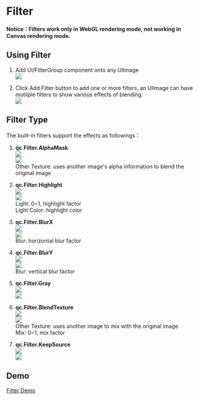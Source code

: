 # Filter
__Notice：Filters work only in WebGL rendering mode, not working in Canvas rendering mode.__

## Using Filter

1. Add UI/FilterGroup component onto any UIImage   
![](images/filtergroup.png) 

2. Click Add Filter button to add one or more filters, an UIImage can have mutilple filters to show various effects of blending.    
![](images/addfilters.png) 

## Filter Type

The built-in filters support the effects as followings：

1. __qc.Filter.AlphaMask__   
  ![](images/alphamask1.png)    
  ![](images/alphamask2.png)   
Other Texture: uses another image's alpha information to blend the original image   

2. __qc.Filter.Highlight__  
  ![](images/highlight1.png)        
  ![](images/highlight2.png)   
Light: 0~1, highlight factor      
Light Color: highlight color    
  
3. __qc.Filter.BlurX__  
  ![](images/blurx1.png)        
  ![](images/blurx2.png)     
Blur: horizontal blur factor          
  
4. __qc.Filter.BlurY__   
  ![](images/blury1.png)        
  ![](images/blury2.png)     
Blur: vertical blur factor  
  
5. __qc.Filter.Gray__   
  ![](images/gray1.png)           
  ![](images/gray2.png)   
  
6. __qc.Filter.BlendTexture__   
  ![](images/blend1.png)           
  ![](images/blend2.png)     
Other Texture: uses another image to mix with the original image    
Mix: 0~1, mix factor    
 
7. __qc.Filter.KeepSource__     
  ![](images/keepsource1.png)                  
  ![](images/keepsource2.png)   
      
## Demo
[Filter Demo](http://engine.qiciengine.com/demo/Filter/filter_mixed/index.html)    


